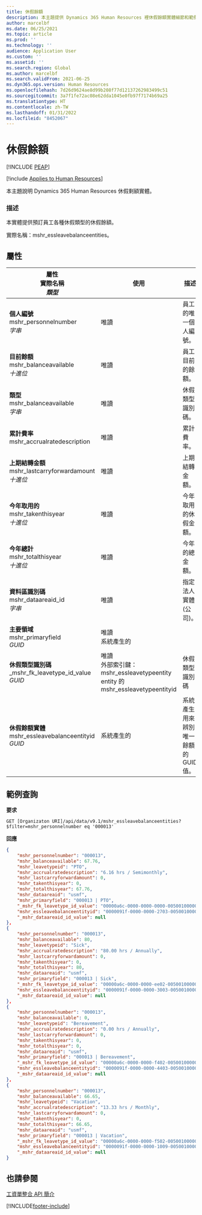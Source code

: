 ```yaml
---
title: 休假餘額
description: 本主題提供 Dynamics 365 Human Resources 裡休假餘額實體細節和範例查詢。
author: marcelbf
ms.date: 06/25/2021
ms.topic: article
ms.prod: ''
ms.technology: ''
audience: Application User
ms.custom: ''
ms.assetid: ''
ms.search.region: Global
ms.author: marcelbf
ms.search.validFrom: 2021-06-25
ms.dyn365.ops.version: Human Resources
ms.openlocfilehash: 7d26d9624ae8d99b208f77d12137262983499c51
ms.sourcegitcommit: 3a7f1fe72ac08e62dda1045e0fb97f7174b69a25
ms.translationtype: HT
ms.contentlocale: zh-TW
ms.lasthandoff: 01/31/2022
ms.locfileid: "8452067"
---
```

# <a name="leave-balance"></a>休假餘額


[!INCLUDE [PEAP](../includes/peap-1.md)]

[!include [Applies to Human Resources](../includes/applies-to-hr.md)]

本主題說明 Dynamics 365 Human Resources 休假剩額實體。

### <a name="description"></a>描述

本實體提供預訂員工各種休假類型的休假餘額。

實際名稱：mshr_essleavebalanceentities。

## <a name="properties"></a>屬性

| 屬性</br>**實際名稱**</br>**_類型_** | 使用 | 描述 |
| --- | --- | --- |
| **個人編號**</br>mshr_personnelnumber</br>*字串* | 唯讀 | 員工的唯一個人編號。 |
| **目前餘額**</br>mshr_balanceavailable</br>*十進位* | 唯讀 | 員工目前的餘額。 |
| **類型**</br>mshr_balanceavailable</br>*字串* | 唯讀 | 休假類型識別碼。 |
| **累計費率**</br>mshr_accrualratedescription</br> | 唯讀 | 累計費率。 |
| **上期結轉金額**</br>mshr_lastcarryforwardamount</br>*十進位* | 唯讀 | 上期結轉金額。 |
| **今年取用的**</br>mshr_takenthisyear</br>*十進位* | 唯讀 | 今年取用的休假金額。 |
| **今年總計**</br>mshr_totalthisyear</br>*十進位* | 唯讀 | 今年的總金額。 |
| **資料區識別碼**</br>mshr_dataareaid_id</br>*字串* | 唯讀 | 指定法人實體 (公司)。 |
| **主要領域**</br>mshr_primaryfield</br>*GUID* | 唯讀</br>系統產生的 | |
| **休假類型識別碼**</br>_mshr_fk_leavetype_id_value</br>*GUID* | 唯讀</br>外部索引鍵：mshr_essleavetypeentity entity 的 mshr_essleavetypeentityid  | 休假類型識別碼 |
| **休假餘額實體**</br>mshr_essleavebalanceentityid</br>*GUID* | 系統產生的 | 系統產生用來辨別唯一餘額的 GUID 值。 |

## <a name="example-query"></a>範例查詢

**要求**

```http
GET [Organizaton URI]/api/data/v9.1/mshr_essleavebalanceentities?$filter=mshr_personnelnumber eq '000013'
```

**回應**

```json
{
    "mshr_personnelnumber": "000013",
    "mshr_balanceavailable": 67.76,
    "mshr_leavetypeid": "PTO",
    "mshr_accrualratedescription": "6.16 hrs / Semimonthly",
    "mshr_lastcarryforwardamount": 0,
    "mshr_takenthisyear": 0,
    "mshr_totalthisyear": 67.76,
    "mshr_dataareaid": "usmf",
    "mshr_primaryfield": "000013 | PTO",
    "_mshr_fk_leavetype_id_value": "00000a6c-0000-0000-0000-005001000000",
    "mshr_essleavebalanceentityid": "0000091f-0000-0000-2703-005001000000",
    "_mshr_dataareaid_id_value": null
},
{
    "mshr_personnelnumber": "000013",
    "mshr_balanceavailable": 80,
    "mshr_leavetypeid": "Sick",
    "mshr_accrualratedescription": "80.00 hrs / Annually",
    "mshr_lastcarryforwardamount": 0,
    "mshr_takenthisyear": 0,
    "mshr_totalthisyear": 80,
    "mshr_dataareaid": "usmf",
    "mshr_primaryfield": "000013 | Sick",
    "_mshr_fk_leavetype_id_value": "00000a6c-0000-0000-ee02-005001000000",
    "mshr_essleavebalanceentityid": "0000091f-0000-0000-3003-005001000000",
    "_mshr_dataareaid_id_value": null
},
{
    "mshr_personnelnumber": "000013",
    "mshr_balanceavailable": 0,
    "mshr_leavetypeid": "Bereavement",
    "mshr_accrualratedescription": "0.00 hrs / Annually",
    "mshr_lastcarryforwardamount": 0,
    "mshr_takenthisyear": 0,
    "mshr_totalthisyear": 0,
    "mshr_dataareaid": "usmf",
    "mshr_primaryfield": "000013 | Bereavement",
    "_mshr_fk_leavetype_id_value": "00000a6c-0000-0000-f402-005001000000",
    "mshr_essleavebalanceentityid": "0000091f-0000-0000-4403-005001000000",
    "_mshr_dataareaid_id_value": null
},
{
    "mshr_personnelnumber": "000013",
    "mshr_balanceavailable": 66.65,
    "mshr_leavetypeid": "Vacation",
    "mshr_accrualratedescription": "13.33 hrs / Monthly",
    "mshr_lastcarryforwardamount": 0,
    "mshr_takenthisyear": 0,
    "mshr_totalthisyear": 66.65,
    "mshr_dataareaid": "usmf",
    "mshr_primaryfield": "000013 | Vacation",
    "_mshr_fk_leavetype_id_value": "00000a6c-0000-0000-f502-005001000000",
    "mshr_essleavebalanceentityid": "0000091f-0000-0000-1009-005001000000",
    "_mshr_dataareaid_id_value": null
}
```

## <a name="see-also"></a>也請參閱

[工資單整合 API 簡介](hr-admin-integration-payroll-api-introduction.md)

[!INCLUDE[footer-include](../includes/footer-banner.md)]

